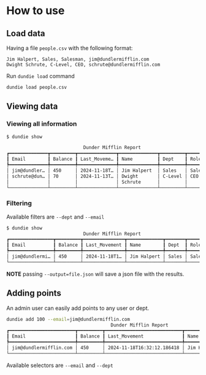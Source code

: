 # How to use

## Load data

Having a file `people.csv` with the following format:

```csv
Jim Halpert, Sales, Salesman, jim@dundlermifflin.com
Dwight Schrute, C-Level, CEO, schrute@dundlermifflin.com
```

Run `dundie load` command

```py
dundie load people.csv
```

## Viewing data

### Viewing all information

```bash
$ dundie show

                            Dunder Mifflin Report
┏━━━━━━━━━━━━━━┳━━━━━━━━━┳━━━━━━━━━━━━━━┳━━━━━━━━━━━━━━┳━━━━━━━━━┳━━━━━━━━━━┓
┃ Email        ┃ Balance ┃ Last_Moveme… ┃ Name         ┃ Dept    ┃ Role     ┃
┡━━━━━━━━━━━━━━╇━━━━━━━━━╇━━━━━━━━━━━━━━╇━━━━━━━━━━━━━━╇━━━━━━━━━╇━━━━━━━━━━┩
│ jim@dundler… │ 450     │ 2024-11-18T… │ Jim Halpert  │ Sales   │ Salesman │
│ schrute@dun… │ 70      │ 2024-11-13T… │ Dwight       │ C-Level │ CEO      │
│              │         │              │ Schrute      │         │          │
└──────────────┴─────────┴──────────────┴──────────────┴─────────┴──────────┘
```

### Filtering

Available filters are `--dept` and `--email`

```bash
$ dundie show
                            Dunder Mifflin Report
┏━━━━━━━━━━━━━━━━┳━━━━━━━━━┳━━━━━━━━━━━━━━━┳━━━━━━━━━━━━━┳━━━━━━━┳━━━━━━━━━━┓
┃ Email          ┃ Balance ┃ Last_Movement ┃ Name        ┃ Dept  ┃ Role     ┃
┡━━━━━━━━━━━━━━━━╇━━━━━━━━━╇━━━━━━━━━━━━━━━╇━━━━━━━━━━━━━╇━━━━━━━╇━━━━━━━━━━┩
│ jim@dundlermi… │ 450     │ 2024-11-18T1… │ Jim Halpert │ Sales │ Salesman │
└────────────────┴─────────┴───────────────┴─────────────┴───────┴──────────┘
```

**NOTE** passing `--output=file.json` will save a json file with the results.

## Adding points

An admin user can easily add points to any user or dept.

```bash
dundie add 100 --email=jim@dundlermifflin.com
                                      Dunder Mifflin Report
┏━━━━━━━━━━━━━━━━━━━━━━━━┳━━━━━━━━━┳━━━━━━━━━━━━━━━━━━━━━━━━━━━━┳━━━━━━━━━━━━━┳━━━━━━━┳━━━━━━━━━━┓
┃ Email                  ┃ Balance ┃ Last_Movement              ┃ Name        ┃ Dept  ┃ Role     ┃
┡━━━━━━━━━━━━━━━━━━━━━━━━╇━━━━━━━━━╇━━━━━━━━━━━━━━━━━━━━━━━━━━━━╇━━━━━━━━━━━━━╇━━━━━━━╇━━━━━━━━━━┩
│ jim@dundlermifflin.com │ 450     │ 2024-11-18T16:32:12.186418 │ Jim Halpert │ Sales │ Salesman │
└────────────────────────┴─────────┴────────────────────────────┴─────────────┴───────┴──────────┘

```

Available selectors are `--email` and `--dept`
